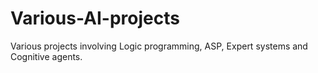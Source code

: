 # Various-AI-projects
Various projects involving Logic programming, ASP, Expert systems and Cognitive agents.
